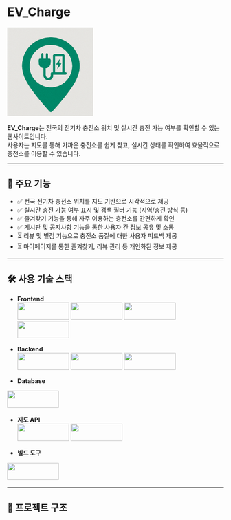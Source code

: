 # EV_Charge 
<img src="EV_Charge/src/main/resources/static/image/EV_Charge.png" alt="EV Charge 로고" width="200"/>

**EV_Charge**는 전국의 전기차 충전소 위치 및 실시간 충전 가능 여부를 확인할 수 있는 웹사이트입니다.  
사용자는 지도를 통해 가까운 충전소를 쉽게 찾고, 실시간 상태를 확인하여 효율적으로 충전소를 이용할 수 있습니다.

---

## 🌟 주요 기능

- ✅ 전국 전기차 충전소 위치를 지도 기반으로 시각적으로 제공  
- ✅ 실시간 충전 가능 여부 표시 및 검색 필터 기능 (지역/충전 방식 등)
- ✅ 즐겨찾기 기능을 통해 자주 이용하는 충전소를 간편하게 확인  
- ✅ 게시판 및 공지사항 기능을 통한 사용자 간 정보 공유 및 소통
- ⏳ 리뷰 및 별점 기능으로 충전소 품질에 대한 사용자 피드백 제공   
- ⏳ 마이페이지를 통한 즐겨찾기, 리뷰 관리 등 개인화된 정보 제공


---

## 🛠 사용 기술 스택

- **Frontend** <br>
<img src="https://img.shields.io/badge/HTML5-E34F26?style=flat&logo=html5&logoColor=white" width="120" height="40" /> <img src="https://img.shields.io/badge/CSS3-1572B6?style=flat&logo=css3&logoColor=white" width="120" height="40" /> <img src="https://img.shields.io/badge/JavaScript-F7DF1E?style=flat&logo=javascript&logoColor=black" width="120" height="40" /> <img src="https://img.shields.io/badge/jQuery-0769AD?style=flat&logo=jquery&logoColor=white" width="120" height="40" />

- **Backend**<br>
<img src="https://img.shields.io/badge/Java-17-007396?style=flat&logo=java&logoColor=white" width="120" height="40" /> <img src="https://img.shields.io/badge/Spring-6DB33F?style=flat&logo=spring&logoColor=white" width="120" height="40" /> <img src="https://img.shields.io/badge/AJAX-0054A6?style=flat&logo=code&logoColor=white" width="120" height="40" />

- **Database** <br>
<img src="https://img.shields.io/badge/MySQL-005C84?style=flat&logo=mysql&logoColor=white" width="120" height="40" />

- **지도 API** <br>
<img src="https://img.shields.io/badge/Kakao%20Map-FFCD00?style=flat&logo=kakaotalk&logoColor=black" width="120" height="40" /> <img src="https://img.shields.io/badge/Public%20Data%20API-0064FF?style=flat&logo=data&logoColor=white" width="120" height="40" />

- **빌드 도구** <br>
<img src="https://img.shields.io/badge/Gradle-02303A?style=flat&logo=gradle&logoColor=white" width="120" height="40" />


---

## 📁 프로젝트 구조
